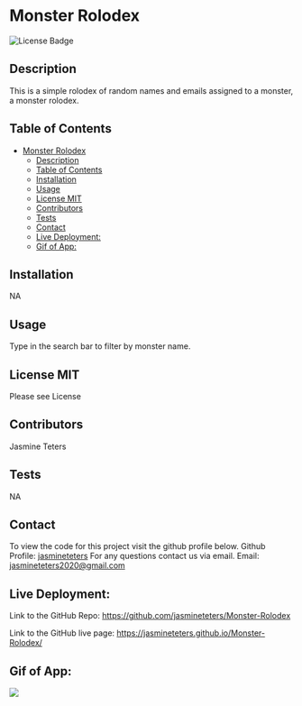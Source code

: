 # Monster Rolodex
![License Badge](https://img.shields.io/badge/license-MIT-orange.svg)
## Description 
This is a simple rolodex of random names and emails assigned to a monster, a monster rolodex.

## Table of Contents
- [Monster Rolodex](#monster-rolodex)
  - [Description](#description)
  - [Table of Contents](#table-of-contents)
  - [Installation](#installation)
  - [Usage](#usage)
  - [License  MIT](#license--mit)
  - [Contributors](#contributors)
  - [Tests](#tests)
  - [Contact](#contact)
  - [Live Deployment:](#live-deployment)
  - [Gif of App:](#gif-of-app)

## Installation
NA
## Usage 
Type in the search bar to filter by monster name.
## License  MIT
Please see License
## Contributors
Jasmine Teters
## Tests
NA
## Contact
To view the code for this project visit the github profile below.
Github Profile: [jasmineteters](github.com/jasmineteters)
For any questions contact us via email.
Email: [jasmineteters2020@gmail.com](mailto:jasmineteters2020@gmail.com)

## Live Deployment:

Link to the GitHub Repo: https://github.com/jasmineteters/Monster-Rolodex

Link to the GitHub live page: https://jasmineteters.github.io/Monster-Rolodex/

## Gif of App:

![](/public/React.gif)
